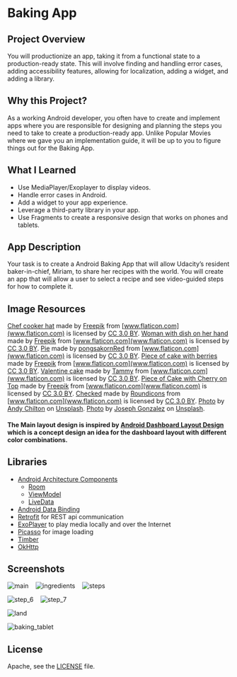 # Baking App

## Project Overview
You will productionize an app, taking it from a functional state to a production-ready state.
This will involve finding and handling error cases, adding accessibility features, allowing for
localization, adding a widget, and adding a library.

## Why this Project?
As a working Android developer, you often have to create and implement apps where you are 
responsible for designing and planning the steps you need to take to create a production-ready app.
Unlike Popular Movies where we gave you an implementation guide, it will be up to you to figure things 
out for the Baking App.

## What I Learned

* Use MediaPlayer/Exoplayer to display videos.
* Handle error cases in Android.
* Add a widget to your app experience.
* Leverage a third-party library in your app.
* Use Fragments to create a responsive design that works on phones and tablets.

## App Description
Your task is to create a Android Baking App that will allow Udacity’s resident baker-in-chief, Miriam,
to share her recipes with the world. You will create an app that will allow a user to select a recipe 
and see video-guided steps for how to complete it.

## Image Resources
[Chef cooker hat](https://www.flaticon.com/free-icon/chef-cooker-hat_73320)
made by [Freepik](http://www.freepik.com) from [www.flaticon.com](www.flaticon.com) is licensed by
[CC 3.0 BY](http://creativecommons.org/licenses/by/3.0/).
[Woman with dish on her hand](https://www.flaticon.com/free-icon/woman-with-dish-on-her-hand_65580#term=woman%20with%20dish&page=1&position=1)
made by [Freepik](http://www.freepik.com) from [www.flaticon.com](www.flaticon.com) is licensed by
[CC 3.0 BY](http://creativecommons.org/licenses/by/3.0/).
[Pie](https://www.flaticon.com/free-icon/pie_977761) 
made by [pongsakornRed](https://www.flaticon.com/authors/pongsakornred) from
[www.flaticon.com](www.flaticon.com) is licensed by
[CC 3.0 BY](http://creativecommons.org/licenses/by/3.0/).
[Piece of cake with berries](https://www.flaticon.com/free-icon/piece-of-cake-with-berries_66534#term=cake%20with%20berries&page=1&position=2)
made by [Freepik](http://www.freepik.com) from [www.flaticon.com](www.flaticon.com) is licensed by
[CC 3.0 BY](http://creativecommons.org/licenses/by/3.0/).
[Valentine cake](https://www.flaticon.com/free-icon/valentine-cake_70279#term=valentine%20cake&page=1&position=12) 
made by [Tammy](https://www.flaticon.com/authors/tammy) from
[www.flaticon.com](www.flaticon.com) is licensed by
[CC 3.0 BY](http://creativecommons.org/licenses/by/3.0/).
[Piece of Cake with Cherry on Top](https://www.flaticon.com/free-icon/piece-of-cake-with-cherry-on-top_72114)
made by [Freepik](http://www.freepik.com) from [www.flaticon.com](www.flaticon.com) is licensed by
[CC 3.0 BY](http://creativecommons.org/licenses/by/3.0/).
[Checked](https://www.flaticon.com/free-icon/checked_189677#term=check%20circle&page=1&position=12)
made by [Roundicons](https://www.flaticon.com/authors/roundicons) from
[www.flaticon.com](www.flaticon.com) is licensed by
[CC 3.0 BY](http://creativecommons.org/licenses/by/3.0/).
[Photo](https://unsplash.com/photos/0JFveX0c778) by [Andy Chilton](https://unsplash.com/@andyc) on [Unsplash](https://unsplash.com/).
[Photo](https://unsplash.com/photos/TAegVkFYIqo) by [Joseph Gonzalez](https://unsplash.com/@miracletwentyone) on [Unsplash](https://unsplash.com/).

#### The Main layout design is inspired by [Android Dashboard Layout Design](https://www.youtube.com/watch?v=yOZFId3uOrs) which is a concept design an idea for the dashboard layout with different color combinations. 

## Libraries
- [Android Architecture Components](https://developer.android.com/topic/libraries/architecture/) 
    * [Room](https://developer.android.com/topic/libraries/architecture/room)
    * [ViewModel](https://developer.android.com/topic/libraries/architecture/viewmodel)
    * [LiveData](https://developer.android.com/topic/libraries/architecture/livedata)
- [Android Data Binding](https://developer.android.com/topic/libraries/data-binding/)
- [Retrofit](http://square.github.io/retrofit/) for REST api communication
- [ExoPlayer](https://github.com/google/ExoPlayer) to play media locally and over the Internet
- [Picasso](http://square.github.io/picasso/) for image loading
- [Timber](https://github.com/JakeWharton/timber)
- [OkHttp](http://square.github.io/okhttp/)

## Screenshots
![main](https://user-images.githubusercontent.com/33213229/49941483-fa1ede80-ff25-11e8-876a-d739a1c2ba32.png)&nbsp;&nbsp;&nbsp;
![ingredients](https://user-images.githubusercontent.com/33213229/49941712-abbe0f80-ff26-11e8-938e-9abd4b3230a0.png)&nbsp;&nbsp;&nbsp;
![steps](https://user-images.githubusercontent.com/33213229/49941743-c2646680-ff26-11e8-9363-04c2eb103f75.png)

![step_6](https://user-images.githubusercontent.com/33213229/49941954-4cacca80-ff27-11e8-9090-679ee752d70d.png)&nbsp;&nbsp;&nbsp;
![step_7](https://user-images.githubusercontent.com/33213229/49941957-4dddf780-ff27-11e8-9a37-af56c7c6d9e9.png)

![land](https://user-images.githubusercontent.com/33213229/49941966-51717e80-ff27-11e8-808f-bda6714d29b8.png)

![baking_tablet](https://user-images.githubusercontent.com/33213229/45926062-a1a8f800-bf59-11e8-9c02-bb2178d2fec1.png)

## License
Apache, see the [LICENSE](LICENSE) file.
